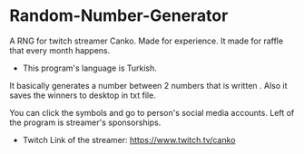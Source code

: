 # Random-Number-Generator
A RNG for twitch streamer Canko. Made for experience.
It made for raffle that every month happens.

- This program's language is Turkish.

It basically generates a number between 2 numbers that is written .
Also it saves the winners to desktop in txt file.

You can click the symbols and go to person's social media accounts.
Left of the program is streamer's sponsorships.

- Twitch Link of the streamer: https://www.twitch.tv/canko
